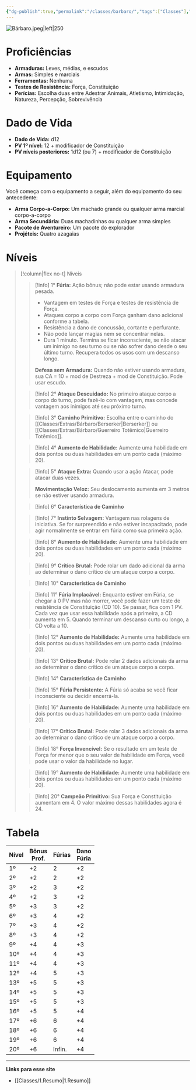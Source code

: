 ```yaml
---
{"dg-publish":true,"permalink":"/classes/barbaro/","tags":["Classes"],"created":"2024-07-23T13:21:55.699-03:00"}
---
```



![Bárbaro.jpeg|left|250](/img/user/Arquivos/B%C3%A1rbaro.jpeg)

# Proficiências
- **Armaduras:** Leves, médias, e escudos
- **Armas:** Simples e marciais
- **Ferramentas:** Nenhuma
- **Testes de Resistência:** Força, Constituição
- **Perícias:** Escolha duas entre Adestrar Animais, Atletismo, Intimidação, Natureza, Percepção, Sobrevivência

# Dado de Vida
- **Dado de Vida:** d12
- **PV 1º nível:** 12 + modificador de Constituição
- **PV níveis posteriores:** 1d12 (ou 7) + modificador de Constituição

# Equipamento
Você começa com o equipamento a seguir, além do equipamento do seu antecedente:
- **Arma Corpo-a-Corpo:** Um machado grande ou qualquer arma marcial corpo-a-corpo
- **Arma Secundária:** Duas machadinhas ou qualquer arma simples
- **Pacote de Aventureiro:** Um pacote do explorador
- **Projéteis:** Quatro azagaias

# Níveis
>[!column|flex no-t] Níveis
>> [!info] 1°
>> **Fúria:** Ação bônus; não pode estar usando armadura pesada.
>> - Vantagem em testes de Força e testes de resistência de Força.
>> - Ataques corpo a corpo com Força ganham dano adicional conforme a tabela.
>> - Resistência a dano de concussão, cortante e perfurante.
>> - Não pode lançar magias nem se concentrar nelas.
>> - Dura 1 minuto. Termina se ficar inconsciente, se não atacar um inimigo no seu turno ou se não sofrer dano desde o seu último turno. Recupera todos os usos com um descanso longo.
>> 
>> **Defesa sem Armadura:** Quando não estiver usando armadura, sua CA = 10 + mod de Destreza + mod de Constituição. Pode usar escudo.
>
>> [!info] 2°
>> **Ataque Descuidado:** No primeiro ataque corpo a corpo do turno, pode fazê-lo com vantagem, mas concede vantagem aos inimigos até seu próximo turno.
>
>> [!info] 3°
>> **Caminho Primitivo:** Escolha entre o caminho do [[Classes/Extras/Bárbaro/Berserker\|Berserker]] ou [[Classes/Extras/Bárbaro/Guerreiro Totêmico\|Guerreiro Totêmico]].
>
>> [!info] 4°
>> **Aumento de Habilidade:** Aumente uma habilidade em dois pontos ou duas habilidades em um ponto cada (máximo 20).
>
>> [!info] 5°
>> **Ataque Extra:** Quando usar a ação Atacar, pode atacar duas vezes.
>> 
>> **Movimentação Veloz:** Seu deslocamento aumenta em 3 metros se não estiver usando armadura.
>
>> [!info] 6°
>> **Característica de Caminho** 
>
>> [!info] 7°
>> **Instinto Selvagem:** Vantagem nas rolagens de iniciativa. Se for surpreendido e não estiver incapacitado, pode agir normalmente se entrar em fúria como sua primeira ação.
>
>> [!info] 8°
>> **Aumento de Habilidade:** Aumente uma habilidade em dois pontos ou duas habilidades em um ponto cada (máximo 20).
>
>> [!info] 9°
>> **Crítico Brutal:** Pode rolar um dado adicional da arma ao determinar o dano crítico de um ataque corpo a corpo.
>
>> [!info] 10°
>> **Característica de Caminho** 
>
>> [!info] 11°
>> **Fúria Implacável:** Enquanto estiver em Fúria, se chegar a 0 PV mas não morrer, você pode fazer um teste de resistência de Constituição (CD 10). Se passar, fica com 1 PV. Cada vez que usar essa habilidade após a primeira, a CD aumenta em 5. Quando terminar um descanso curto ou longo, a CD volta a 10.
>
>> [!info] 12°
>> **Aumento de Habilidade:** Aumente uma habilidade em dois pontos ou duas habilidades em um ponto cada (máximo 20).
>
>> [!info] 13°
>> **Crítico Brutal:** Pode rolar 2 dados adicionais da arma ao determinar o dano crítico de um ataque corpo a corpo.
>
>> [!info] 14°
>> **Característica de Caminho**
>
>> [!info] 15°
>> **Fúria Persistente:** A Fúria só acaba se você ficar inconsciente ou decidir encerrá-la.
>
>> [!info] 16°
>> **Aumento de Habilidade:** Aumente uma habilidade em dois pontos ou duas habilidades em um ponto cada (máximo 20).
>
>> [!info] 17°
>> **Crítico Brutal:** Pode rolar 3 dados adicionais da arma ao determinar o dano crítico de um ataque corpo a corpo.
>
>> [!info] 18°
>> **Força Invencível:** Se o resultado em um teste de Força for menor que o seu valor de habilidade em Força, você pode usar o valor da habilidade no lugar.
>
>> [!info] 19°
>> **Aumento de Habilidade:** Aumente uma habilidade em dois pontos ou duas habilidades em um ponto cada (máximo 20).
>
>> [!info] 20°
>> **Campeão Primitivo:** Sua Força e Constituição aumentam em 4. O valor máximo dessas habilidades agora é 24.

# Tabela

| Nível | Bônus<br>Prof. | Fúrias | Dano<br>Fúria |
|---|---|---|---|
| 1º | +2 | 2 | +2 |
| 2º | +2 | 2 | +2 |
| 3º | +2 | 3 | +2 |
| 4º | +2 | 3 | +2 |
| 5º | +3 | 3 | +2 |
| 6º | +3 | 4 | +2 |
| 7º | +3 | 4 | +2 |
| 8º | +3 | 4 | +2 |
| 9º | +4 | 4 | +3 |
| 10º | +4 | 4 | +3 |
| 11º | +4 | 4 | +3 |
| 12º | +4 | 5 | +3 |
| 13º | +5 | 5 | +3 |
| 14º | +5 | 5 | +3 |
| 15º | +5 | 5 | +3 |
| 16º | +5 | 5 | +4 |
| 17º | +6 | 6 | +4 |
| 18º | +6 | 6 | +4 |
| 19º | +6 | 6 | +4 |
| 20º | +6 | Infin. | +4 |

___
**Links para esse site**
- [[Classes/1.Resumo\|1.Resumo]]